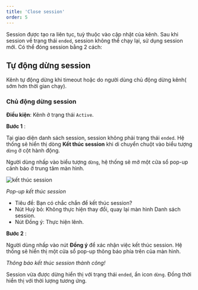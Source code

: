 ```yaml
---
title: 'Close session'
order: 5
---
```


Session được tạo ra liên tục, tuỳ thuộc vào cập nhật của kênh. Sau khi session về trạng thái `ended`, session không thể chạy lại, sử dụng session mới. Có thể đóng session bằng 2 cách:
## Tự động dừng session
Kênh tự động dừng khi timeout hoặc do người dùng chủ động dừng kênh( sớm hơn thời gian chạy).
### Chủ động dừng session
**Điều kiện**: Kênh ở trạng thái `Active`.

**Bước 1** : 

Tại giao diện danh sách session, session không phải trạng thái `ended`. Hệ thống sẽ hiển thị dòng **Kết thúc session** khi di chuyển chuột vào biểu tượng `dừng` ở cột hành động.
 
Người dùng nhấp vào biểu tượng `dừng`, hệ thống sẽ mở một cửa sổ pop-up cảnh báo ở trung tâm màn hình.

![kết thúc session](/images/livestream/stop-session.png)

*Pop-up kết thúc session*

- Tiêu đề: Bạn có chắc chắn để kết thúc session?
- Nút Huỷ bỏ: Không thực hiện thay đổi, quay lại màn hình Danh sách session.
- Nút Đồng ý: Thực hiện lênh.

**Bước 2** : 
 
Người dùng nhấp vào nút **Đồng ý** để xác nhận việc kết thúc session. Hệ thống sẽ hiển thị một cửa sổ pop-up thông báo phía trên của màn hình.

*Thông báo kết thúc session thành công!*
 
Session vừa được dừng hiển thị với trạng thái `ended`, ẩn icon `dừng`. Đồng thời hiển thị với thời lượng tương ứng.